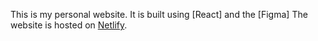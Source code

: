 This is my personal website. It is built using [React] and the [Figma]
The website is hosted on [Netlify](https://jumaportfolio.netlify.app/).